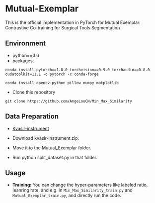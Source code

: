 # Mutual-Exemplar
This is the official implementation in PyTorch for Mutual Exemplar: Contrastive Co-training for Surgical Tools Segmentation

## Environment

- python==3.6
- packages:
```
conda install pytorch==1.8.0 torchvision==0.9.0 torchaudio==0.8.0 cudatoolkit=11.1 -c pytorch -c conda-forge
```
```
conda install opencv-python pillow numpy matplotlib
```
- Clone this repository
```
git clone https://github.com/AngeLouCN/Min_Max_Similarity
```
## Data Preparation

- [Kvasir-instrument](https://datasets.simula.no/kvasir-instrument/)

- Download kvasir-instrument.zip.
- Move it to the Mutual_Exemplar folder.
- Run python split_dataset.py in that folder.

## Usage

- **Training:**
You can change the hyper-parameters like labeled ratio, leanring rate, and e.g. in ```Min_Max_Similarity_train.py``` and ```Mutual_Exemplar_train.py```, and directly run the code.
